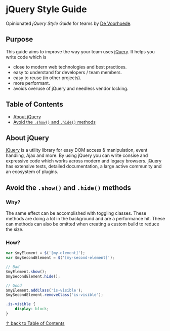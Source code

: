 # jQuery Style Guide

Opinionated *jQuery Style Guide* for teams by [De Voorhoede](https://twitter.com/devoorhoede).

## Purpose

This guide aims to improve the way your team uses [jQuery](http://jquery.com/). It helps you write code which is

* close to modern web technologies and best practices.
* easy to understand for developers / team members.
* easy to reuse (in other projects).
* more performant.
* avoids overuse of jQuery and needless vendor locking.


## Table of Contents

* [About jQuery](#about-jquery)
* [Avoid the `.show()` and `.hide()` methods](#avoid-the-`.show()`-and-`.hide()`-methods)

## About jQuery

[jQuery](http://jquery.com/) is a utility library for easy DOM access & manipulation, event handling, Ajax and more. By using jQuery you can write consise and expressive code which works across modern and legacy browsers. jQuery has extensive tests, detailed documentation, a large active community and an ecosystem of plugins.

## Avoid the `.show()` and `.hide()` methods
### Why?
The same effect can be accomplished with toggling classes.
These methods are doing a lot in the background and are a performance hit. These can methods can also be omitted when creating a custom build to reduce the size.

### How?
``` javascript
var $myElement = $('[my-element]');
var $mySecondElement = $('[my-second-element]');

// Bad
$myElement.show();
$mySecondElement.hide();

// Good
$myElement.addClass('is-visible');
$mySecondElement.removeClass('is-visible');

```

``` css
.is-visible {
	display: block;
}
```

[↑ back to Table of Contents](#table-of-contents)
